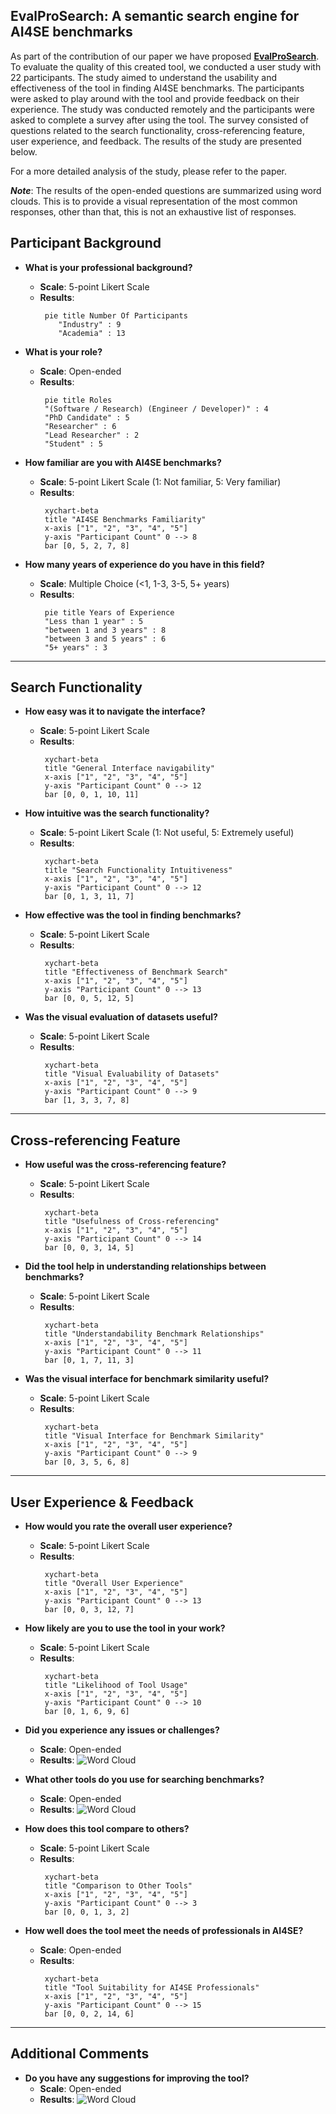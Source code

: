 <h2 align="left">EvalProSearch: A semantic search engine for AI4SE benchmarks</h2>

As part of the contribution of our paper we have proposed [**EvalProSearch**](https://evalpro.online/search.html). To evaluate the quality of this created tool, we conducted a user study with 22 participants. The study aimed to understand the usability and effectiveness of the tool in finding AI4SE benchmarks. The participants were asked to play around with the tool and provide feedback on their experience. The study was conducted remotely and the participants were asked to complete a survey after using the tool. The survey consisted of questions related to the search functionality, cross-referencing feature, user experience, and feedback. The results of the study are presented below.

For a more detailed analysis of the study, please refer to the paper.

**_Note_**: The results of the open-ended questions are summarized using word clouds. This is to provide a visual representation of the most common responses, other than that, this is not an exhaustive list of responses.

## Participant Background
- **What is your professional background?**
   - **Scale**: 5-point Likert Scale
   - **Results**:
        ```mermaid 
         pie title Number Of Participants
            "Industry" : 9
            "Academia" : 13
        ``` 
-  **What is your role?**
   - **Scale**: Open-ended
   - **Results**:
       ```mermaid
        pie title Roles
        "(Software / Research) (Engineer / Developer)" : 4
        "PhD Candidate" : 5
        "Researcher" : 6
        "Lead Researcher" : 2
        "Student" : 5
       ```
- **How familiar are you with AI4SE benchmarks?**
   - **Scale**: 5-point Likert Scale (1: Not familiar, 5: Very familiar)
   - **Results**: 
       ```mermaid
        xychart-beta
        title "AI4SE Benchmarks Familiarity"
        x-axis ["1", "2", "3", "4", "5"]
        y-axis "Participant Count" 0 --> 8
        bar [0, 5, 2, 7, 8]
       ```

- **How many years of experience do you have in this field?**
   - **Scale**: Multiple Choice (<1, 1-3, 3-5, 5+ years)
   - **Results**: 
       ```mermaid
        pie title Years of Experience
        "Less than 1 year" : 5
        "between 1 and 3 years" : 8
        "between 3 and 5 years" : 6
        "5+ years" : 3
       ```
---

## Search Functionality
- **How easy was it to navigate the interface?**
   - **Scale**: 5-point Likert Scale
   - **Results**:  
       ```mermaid
        xychart-beta
        title "General Interface navigability"
        x-axis ["1", "2", "3", "4", "5"]
        y-axis "Participant Count" 0 --> 12
        bar [0, 0, 1, 10, 11]
       ```
- **How intuitive was the search functionality?**
   - **Scale**: 5-point Likert Scale (1: Not useful, 5: Extremely useful)
   - **Results**:   
       ```mermaid
        xychart-beta
        title "Search Functionality Intuitiveness"
        x-axis ["1", "2", "3", "4", "5"]
        y-axis "Participant Count" 0 --> 12
        bar [0, 1, 3, 11, 7]
       ```
- **How effective was the tool in finding benchmarks?**
   - **Scale**: 5-point Likert Scale
   - **Results**:   
       ```mermaid
        xychart-beta
        title "Effectiveness of Benchmark Search"
        x-axis ["1", "2", "3", "4", "5"]
        y-axis "Participant Count" 0 --> 13
        bar [0, 0, 5, 12, 5]
       ```

- **Was the visual evaluation of datasets useful?**
   - **Scale**: 5-point Likert Scale
   - **Results**:   
       ```mermaid
        xychart-beta
        title "Visual Evaluability of Datasets"
        x-axis ["1", "2", "3", "4", "5"]
        y-axis "Participant Count" 0 --> 9
        bar [1, 3, 3, 7, 8]
       ```
---

## Cross-referencing Feature

- **How useful was the cross-referencing feature?**
   - **Scale**: 5-point Likert Scale
   - **Results**:   
       ```mermaid
        xychart-beta
        title "Usefulness of Cross-referencing"
        x-axis ["1", "2", "3", "4", "5"]
        y-axis "Participant Count" 0 --> 14
        bar [0, 0, 3, 14, 5]
       ```

- **Did the tool help in understanding relationships between benchmarks?**
   - **Scale**: 5-point Likert Scale
   - **Results**:   
       ```mermaid
        xychart-beta
        title "Understandability Benchmark Relationships"
        x-axis ["1", "2", "3", "4", "5"]
        y-axis "Participant Count" 0 --> 11
        bar [0, 1, 7, 11, 3]
       ```

- **Was the visual interface for benchmark similarity useful?**
   - **Scale**: 5-point Likert Scale
   - **Results**:   
       ```mermaid
        xychart-beta
        title "Visual Interface for Benchmark Similarity"
        x-axis ["1", "2", "3", "4", "5"]
        y-axis "Participant Count" 0 --> 9
        bar [0, 3, 5, 6, 8]
       ```

---

## User Experience & Feedback

- **How would you rate the overall user experience?**
   - **Scale**: 5-point Likert Scale
   - **Results**:   
       ```mermaid
        xychart-beta
        title "Overall User Experience"
        x-axis ["1", "2", "3", "4", "5"]
        y-axis "Participant Count" 0 --> 13
        bar [0, 0, 3, 12, 7]
       ```

- **How likely are you to use the tool in your work?**
   - **Scale**: 5-point Likert Scale
   - **Results**:   
       ```mermaid
        xychart-beta
        title "Likelihood of Tool Usage"
        x-axis ["1", "2", "3", "4", "5"]
        y-axis "Participant Count" 0 --> 10
        bar [0, 1, 6, 9, 6]
       ```

- **Did you experience any issues or challenges?**
   - **Scale**: Open-ended
   - **Results**: ![Word Cloud](../images/wordCloudIssues.png)

- **What other tools do you use for searching benchmarks?**
   - **Scale**: Open-ended
   - **Results**: ![Word Cloud](../images/wordCloudOtherTools.png)

- **How does this tool compare to others?**
   - **Scale**: 5-point Likert Scale
   - **Results**:   
       ```mermaid
        xychart-beta
        title "Comparison to Other Tools"
        x-axis ["1", "2", "3", "4", "5"]
        y-axis "Participant Count" 0 --> 3
        bar [0, 0, 1, 3, 2]
       ```

- **How well does the tool meet the needs of professionals in AI4SE?**
   - **Scale**: Open-ended
   - **Results**:   
       ```mermaid
        xychart-beta
        title "Tool Suitability for AI4SE Professionals"
        x-axis ["1", "2", "3", "4", "5"]
        y-axis "Participant Count" 0 --> 15
        bar [0, 0, 2, 14, 6]
       ```

---
## Additional Comments
- **Do you have any suggestions for improving the tool?**
   - **Scale**: Open-ended
   - **Results**: ![Word Cloud](../images/wordCloudAdditionalFeatures.png)
